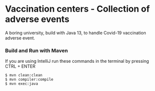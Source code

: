 # Vaccination centers - Collection of adverse events
A boring university, build with Java 13, to handle Covid-19 vaccination adverse event.

### Build and Run with Maven
If you are using IntelliJ run these commands in the terminal by pressing CTRL + ENTER
```console
$ mvn clean:clean
$ mvn compiler:compile
$ mvn exec:java
```
